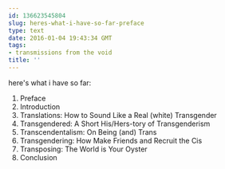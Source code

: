 ```yaml
---
id: 136623545804
slug: heres-what-i-have-so-far-preface
type: text
date: 2016-01-04 19:43:34 GMT
tags:
- transmissions from the void
title: ''
---
```


here's what i have so far:

1. Preface
2. Introduction
3. Translations: How to Sound Like a Real (white) Transgender
4. Transgendered: A Short His/Hers-tory of Transgenderism
5. Transcendentalism: On Being (and) Trans
6. Transgendering: How Make Friends and Recruit the Cis
7. Transposing: The World is Your Oyster
8. Conclusion